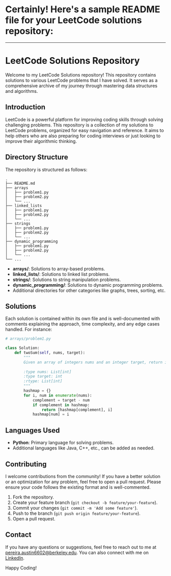 # Certainly! Here's a sample README file for your LeetCode solutions repository:

---

# LeetCode Solutions Repository

Welcome to my LeetCode Solutions repository! This repository contains solutions to various LeetCode problems that I have solved. It serves as a comprehensive archive of my journey through mastering data structures and algorithms.


## Introduction

LeetCode is a powerful platform for improving coding skills through solving challenging problems. This repository is a collection of my solutions to LeetCode problems, organized for easy navigation and reference. It aims to help others who are also preparing for coding interviews or just looking to improve their algorithmic thinking.

## Directory Structure

The repository is structured as follows:

```
.
├── README.md
├── arrays
│   ├── problem1.py
│   ├── problem2.py
│   └── ...
├── linked_lists
│   ├── problem1.py
│   ├── problem2.py
│   └── ...
├── strings
│   ├── problem1.py
│   ├── problem2.py
│   └── ...
├── dynamic_programming
│   ├── problem1.py
│   ├── problem2.py
│   └── ...
└── ...
```

- **arrays/**: Solutions to array-based problems.
- **linked_lists/**: Solutions to linked list problems.
- **strings/**: Solutions to string manipulation problems.
- **dynamic_programming/**: Solutions to dynamic programming problems.
- Additional directories for other categories like graphs, trees, sorting, etc.

## Solutions

Each solution is contained within its own file and is well-documented with comments explaining the approach, time complexity, and any edge cases handled. For instance:

```python
# arrays/problem1.py

class Solution:
    def twoSum(self, nums, target):
        """
        Given an array of integers nums and an integer target, return indices of the two numbers such that they add up to target.
        
        :type nums: List[int]
        :type target: int
        :rtype: List[int]
        """
        hashmap = {}
        for i, num in enumerate(nums):
            complement = target - num
            if complement in hashmap:
                return [hashmap[complement], i]
            hashmap[num] = i
```

## Languages Used

- **Python**: Primary language for solving problems.
- Additional languages like Java, C++, etc., can be added as needed.

## Contributing

I welcome contributions from the community! If you have a better solution or an optimization for any problem, feel free to open a pull request. Please ensure your code follows the existing format and is well-commented.

1. Fork the repository.
2. Create your feature branch (`git checkout -b feature/your-feature`).
3. Commit your changes (`git commit -m 'Add some feature'`).
4. Push to the branch (`git push origin feature/your-feature`).
5. Open a pull request.

## Contact

If you have any questions or suggestions, feel free to reach out to me at [pereira.austin6602@berkeley.edu](mailto:pereira.austin6602@berkeley.edu). You can also connect with me on [LinkedIn](https://www.linkedin.com/in/austin-pereira).

Happy Coding!
